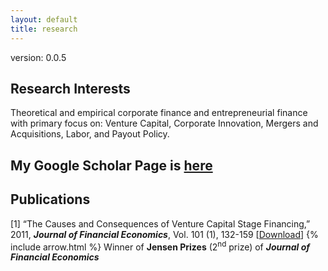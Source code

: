 ```yaml
---
layout: default
title: research
---
```

version: 0.0.5

## Research Interests
Theoretical and empirical corporate finance and entrepreneurial finance with primary focus on: Venture Capital, Corporate Innovation, Mergers and Acquisitions, Labor, and Payout Policy.

## My Google Scholar Page is [here](http://scholar.google.com/citations?user=zcTvdvwAAAAJ&hl=en)

## Publications
[1] “The Causes and Consequences of Venture Capital Stage Financing,” 2011, ***Journal of Financial Economics***, Vol. 101 (1), 132-159 [<a href="http://papers.ssrn.com/sol3/papers.cfm?abstract_id=965803" target="_blank">Download</a>]
{% include arrow.html %} Winner of **Jensen Prizes** (2<sup>nd</sup> prize) of ***Journal of Financial Economics***
